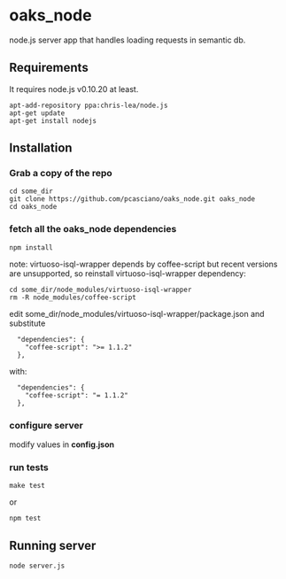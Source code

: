 oaks_node
=========

node.js server app that handles loading requests in semantic db.

## Requirements
It requires node.js v0.10.20 at least.

```
apt-add-repository ppa:chris-lea/node.js
apt-get update
apt-get install nodejs

```

## Installation

### Grab a copy of the repo
```
cd some_dir
git clone https://github.com/pcasciano/oaks_node.git oaks_node
cd oaks_node

```

### fetch all the oaks_node dependencies
```
npm install
```
note: virtuoso-isql-wrapper depends by coffee-script but recent versions are unsupported,
so reinstall virtuoso-isql-wrapper dependency:

```
cd some_dir/node_modules/virtuoso-isql-wrapper
rm -R node_modules/coffee-script
```
edit some_dir/node_modules/virtuoso-isql-wrapper/package.json and substitute
```   
  "dependencies": {
    "coffee-script": ">= 1.1.2"
  },
```  
with:

```   
  "dependencies": {
    "coffee-script": "= 1.1.2"
  },
```  

### configure server
modify values in **config.json**


### run tests
```
make test
```
or
```
npm test
```



## Running server
```
node server.js
```
